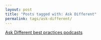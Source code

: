 ```yaml
---
layout: post
title: "Posts tagged with: Ask Different"
permalink: tags/ask-different/
---
```

[Ask Different best practices podcasts](/2012/01/ask-different-best-practices-podcasts)
